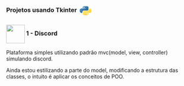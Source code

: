 
<div style="display: inline_block"> 
  <h3>Projetos usando Tkinter
  <img align="center" alt="Josi-Python" height="30" width="40" src="https://raw.githubusercontent.com/devicons/devicon/master/icons/python/python-original.svg">
  </h3>
</div>

<div>
  <div style="display: inline_block">
  <h3><img align="center" height="50" width="50" src="https://cdn-icons-png.flaticon.com/512/906/906361.png" target="_blank"> 1 - Discord</h3>
  </div>
  <p> Plataforma simples utilizando padrão mvc(model, view, controller) simulando discord.</p>
  <p>Ainda estou estilizando a parte do model, modificando a estrutura das classes, o intuito é aplicar os conceitos de POO.</p>
</div>
